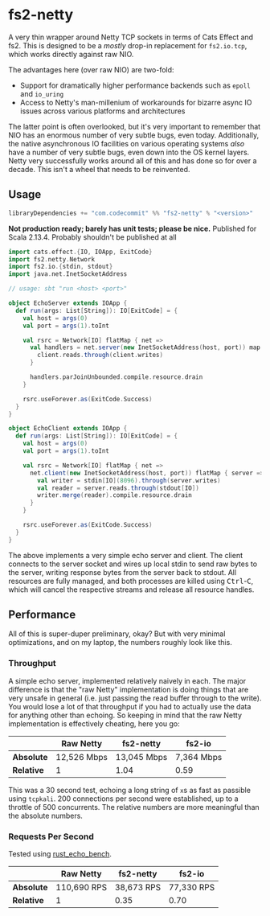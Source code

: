 # fs2-netty

A very thin wrapper around Netty TCP sockets in terms of Cats Effect and fs2.
This is designed to be a *mostly* drop-in replacement for `fs2.io.tcp`,
which works directly against raw NIO.

The advantages here (over raw NIO) are two-fold:

- Support for dramatically higher performance backends such as `epoll` and `io_uring`
- Access to Netty's man-millenium of workarounds for bizarre async IO issues across
  various platforms and architectures

The latter point is often overlooked, but it's very important to remember that NIO has
an enormous number of very subtle bugs, even today. Additionally, the native 
asynchronous IO facilities on various operating systems *also* have a number of very 
subtle bugs, even down into the OS kernel layers. Netty very successfully works around 
all of this and has done so for over a decade. This isn't a wheel that needs to be reinvented.

## Usage

```sbt
libraryDependencies += "com.codecommit" %% "fs2-netty" % "<version>"
```

**Not production ready; barely has unit tests; please be nice.**
Published for Scala 2.13.4. Probably shouldn't be published at all

```scala
import cats.effect.{IO, IOApp, ExitCode}
import fs2.netty.Network
import fs2.io.{stdin, stdout}
import java.net.InetSocketAddress

// usage: sbt "run <host> <port>"

object EchoServer extends IOApp {
  def run(args: List[String]): IO[ExitCode] = {
    val host = args(0)
    val port = args(1).toInt

    val rsrc = Network[IO] flatMap { net =>
      val handlers = net.server(new InetSocketAddress(host, port)) map { client =>
        client.reads.through(client.writes)
      }

      handlers.parJoinUnbounded.compile.resource.drain
    }

    rsrc.useForever.as(ExitCode.Success)
  }
}

object EchoClient extends IOApp {
  def run(args: List[String]): IO[ExitCode] = {
    val host = args(0)
    val port = args(1).toInt

    val rsrc = Network[IO] flatMap { net =>
      net.client(new InetSocketAddress(host, port)) flatMap { server =>
        val writer = stdin[IO](8096).through(server.writes)
        val reader = server.reads.through(stdout[IO])
        writer.merge(reader).compile.resource.drain
      }
    }

    rsrc.useForever.as(ExitCode.Success)
  }
}
```

The above implements a very simple echo server and client. The client connects to the server socket and wires up local stdin to send raw bytes to the server, writing response bytes from the server back to stdout. All resources are fully managed, and both processes are killed using <kbd>Ctrl</kbd>-<kbd>C</kbd>, which will cancel the respective streams and release all resource handles.

## Performance

All of this is super-duper preliminary, okay? But with very minimal optimizations, and on my laptop, the numbers roughly look like this.

### Throughput

A simple echo server, implemented relatively naively in each.
The major difference is that the "raw Netty" implementation is doing things that
are very unsafe in general (i.e. just passing the read buffer through to the write).
You would lose a lot of that throughput if you had to actually use the data for
anything other than echoing. So keeping in mind that the raw Netty implementation
is effectively cheating, here you go:

|              | Raw Netty   | fs2-netty   | fs2-io     |
|--------------|-------------|-------------|------------|
| **Absolute** | 12,526 Mbps | 13,045 Mbps | 7,364 Mbps |
| **Relative** | 1           | 1.04        | 0.59       |

This was a 30 second test, echoing a long string of `x`s as fast as passible using `tcpkali`.
200 connections per second were established, up to a throttle of 500 concurrents. The relative numbers are more meaningful than the absolute numbers.

### Requests Per Second

Tested using [rust_echo_bench](https://github.com/haraldh/rust_echo_bench).

|              | Raw Netty   | fs2-netty  | fs2-io     |
|--------------|-------------|------------|------------|
| **Absolute** | 110,690 RPS | 38,673 RPS | 77,330 RPS |
| **Relative** | 1           | 0.35       | 0.70       |
